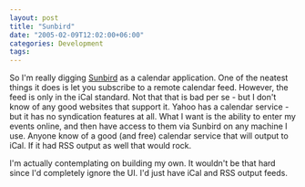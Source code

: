 ```yaml
---
layout: post
title: "Sunbird"
date: "2005-02-09T12:02:00+06:00"
categories: Development 
tags: 
---
```


So I'm really digging <a href="http://www.mozilla.org/projects/calendar/sunbird.html">Sunbird</a> as a calendar application. One of the neatest things it does is let you subscribe to a remote calendar feed. However, the feed is only in the iCal standard. Not that that is bad per se - but I don't know of any good websites that support it. Yahoo has a calendar service - but it has no syndication features at all. What I want is the ability to enter my events online, and then have access to them via Sunbird on any machine I use. Anyone know of a good (and free) calendar service that will output to iCal. If it had RSS output as well that would rock.

I'm actually contemplating on building my own. It wouldn't be that hard since I'd completely ignore the UI. I'd just have iCal and RSS output feeds.